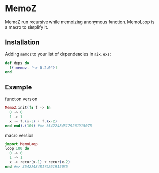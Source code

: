 # MemoZ

MemoZ run recursive while memoizing anonymous function.
MemoLoop is a macro to simplify it.

## Installation

Adding `memoz` to your list of dependencies in `mix.exs`:

```elixir
def deps do
  [{:memoz, "~> 0.2.0"}]
end
```

## Example

function version

```elixir
MemoZ.init(fn f -> fn
  0 -> 0
  1 -> 1
  x -> f.(x-1) + f.(x-2)
end end).(100) #=> 354224848179261915075
```

macro version

```elixir
import MemoLoop
loop 100 do
  0 -> 0
  1 -> 1
  x -> recur(x-1) + recur(x-2)
end #=> 354224848179261915075
```
